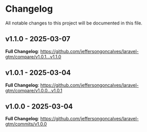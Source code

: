# Changelog

All notable changes to this project will be documented in this file.

## v1.1.0 - 2025-03-07

**Full Changelog**: https://github.com/jeffersongoncalves/laravel-gtm/compare/v1.0.1...v1.1.0

## v1.0.1 - 2025-03-04

**Full Changelog**: https://github.com/jeffersongoncalves/laravel-gtm/compare/v1.0.0...v1.0.1

## v1.0.0 - 2025-03-04

**Full Changelog**: https://github.com/jeffersongoncalves/laravel-gtm/commits/v1.0.0
